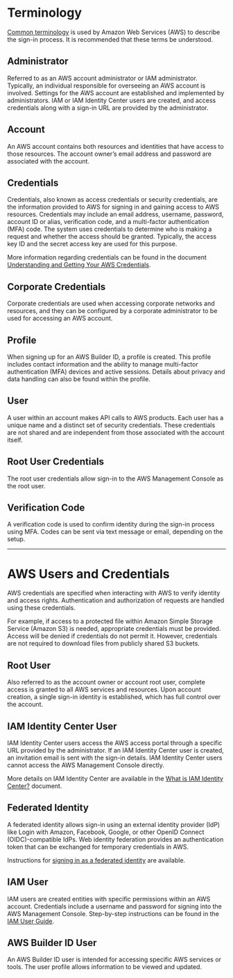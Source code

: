 # Terminology

<a href="https://docs.aws.amazon.com/general/latest/gr/glos-chap.html" target="_blank">Common terminology</a> is used by Amazon Web Services (AWS) to describe the sign-in process. It is recommended that these terms be understood.

## Administrator

Referred to as an AWS account administrator or IAM administrator. Typically, an individual responsible for overseeing an AWS account is involved. Settings for the AWS account are established and implemented by administrators. IAM or IAM Identity Center users are created, and access credentials along with a sign-in URL are provided by the administrator.

## Account

An AWS account contains both resources and identities that have access to those resources. The account owner’s email address and password are associated with the account.

## Credentials

Credentials, also known as access credentials or security credentials, are the information provided to AWS for signing in and gaining access to AWS resources. Credentials may include an email address, username, password, account ID or alias, verification code, and a multi-factor authentication (MFA) code. The system uses credentials to determine who is making a request and whether the access should be granted. Typically, the access key ID and the secret access key are used for this purpose.

More information regarding credentials can be found in the document <a href="https://docs.aws.amazon.com/IAM/latest/UserGuide/security-creds.html" target="_blank">Understanding and Getting Your AWS Credentials</a>.

## Corporate Credentials

Corporate credentials are used when accessing corporate networks and resources, and they can be configured by a corporate administrator to be used for accessing an AWS account.

## Profile

When signing up for an AWS Builder ID, a profile is created. This profile includes contact information and the ability to manage multi-factor authentication (MFA) devices and active sessions. Details about privacy and data handling can also be found within the profile.

## User

A user within an account makes API calls to AWS products. Each user has a unique name and a distinct set of security credentials. These credentials are not shared and are independent from those associated with the account itself.

## Root User Credentials

The root user credentials allow sign-in to the AWS Management Console as the root user.

## Verification Code

A verification code is used to confirm identity during the sign-in process using MFA. Codes can be sent via text message or email, depending on the setup.

---

# AWS Users and Credentials

AWS credentials are specified when interacting with AWS to verify identity and access rights. Authentication and authorization of requests are handled using these credentials.

For example, if access to a protected file within Amazon Simple Storage Service (Amazon S3) is needed, appropriate credentials must be provided. Access will be denied if credentials do not permit it. However, credentials are not required to download files from publicly shared S3 buckets.

## Root User

Also referred to as the account owner or account root user, complete access is granted to all AWS services and resources. Upon account creation, a single sign-in identity is established, which has full control over the account.

## IAM Identity Center User

IAM Identity Center users access the AWS access portal through a specific URL provided by the administrator. If an IAM Identity Center user is created, an invitation email is sent with the sign-in details. IAM Identity Center users cannot access the AWS Management Console directly.

More details on IAM Identity Center are available in the <a href="https://docs.aws.amazon.com/singlesignon/latest/userguide/what-is.html" target="_blank">What is IAM Identity Center?</a> document.

## Federated Identity

A federated identity allows sign-in using an external identity provider (IdP) like Login with Amazon, Facebook, Google, or other OpenID Connect (OIDC)-compatible IdPs. Web identity federation provides an authentication token that can be exchanged for temporary credentials in AWS.

Instructions for <a href="https://docs.aws.amazon.com/signin/latest/userguide/federated-identity-overview.html" target="_blank">signing in as a federated identity</a> are available.

## IAM User

IAM users are created entities with specific permissions within an AWS account. Credentials include a username and password for signing into the AWS Management Console. Step-by-step instructions can be found in the <a href="https://docs.aws.amazon.com/IAM/latest/UserGuide/id.html" target="_blank">IAM User Guide</a>.

## AWS Builder ID User

An AWS Builder ID user is intended for accessing specific AWS services or tools. The user profile allows information to be viewed and updated.
